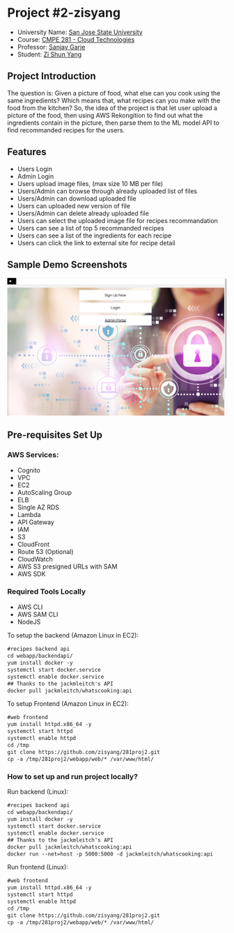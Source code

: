 # Project #2-zisyang
- University Name: [San Jose State University](http://www.sjsu.edu/)
- Course: [CMPE 281 - Cloud Technologies](http://info.sjsu.edu/web-dbgen/catalog/courses/CMPE281.html)
- Professor: [Sanjay Garje](https://www.linkedin.com/in/sanjaygarje/)
- Student: [Zi Shun Yang](https://www.linkedin.com/in/zi-s-yang-1b764560/)


## Project Introduction
The question is: Given a picture of food, what else can you cook using the same ingredients? Which means that, what recipes can you make with the food from the kitchen? So, the idea of the project is that let user upload a picture of the food, then using AWS Rekongition to find out what the ingredients contain in the picture, then parse them to the ML model API to find recommanded recipes for the users.


## Features
- Users Login
- Admin Login
- Users upload image files, (max size 10 MB per file)
- Users/Admin can browse through already uploaded list of files
- Users/Admin can download uploaded file
- Users can uploaded new version of file
- Users/Admin can delete already uploaded file
- Users can select the uploaded image file for recipes recommandation
- Users can see a list of top 5 recommanded recipes
- Users can see a list of the ingredients for each recipe
- Users can click the link to external site for recipe detail 


## Sample Demo Screenshots
![](screenshots/Screen%20Shot%202022-10-13%20at%203.07.52%20PM.png)



## Pre-requisites Set Up

### AWS Services:
- Cognito
- VPC
- EC2
- AutoScaling Group
- ELB
- Single AZ RDS
- Lambda
- API Gateway
- IAM
- S3
- CloudFront
- Route 53 (Optional)
- CloudWatch
- AWS S3 presigned URLs with SAM
- AWS SDK
  
### Required Tools Locally
- AWS CLI
- AWS SAM CLI
- NodeJS


To setup the backend (Amazon Linux in EC2):
```
#recipes backend api 
cd webapp/backendapi/
yum install docker -y
systemctl start docker.service
systemctl enable docker.service
## Thanks to the jackmleitch's API
docker pull jackmleitch/whatscooking:api 
```
To setup Frontend (Amazon Linux in EC2):
```
#web frontend
yum install httpd.x86_64 -y
systemctl start httpd
systemctl enable httpd
cd /tmp
git clone https://github.com/zisyang/281proj2.git
cp -a /tmp/281proj2/webapp/web/* /var/www/html/
```

### How to set up and run project locally?

Run backend (Linux):
```
#recipes backend api 
cd webapp/backendapi/
yum install docker -y
systemctl start docker.service
systemctl enable docker.service
## Thanks to the jackmleitch's API
docker pull jackmleitch/whatscooking:api 
docker run --net=host -p 5000:5000 -d jackmleitch/whatscooking:api
```

Run frontend (Linux):
```
#web frontend
yum install httpd.x86_64 -y
systemctl start httpd
systemctl enable httpd
cd /tmp
git clone https://github.com/zisyang/281proj2.git
cp -a /tmp/281proj2/webapp/web/* /var/www/html/
```

